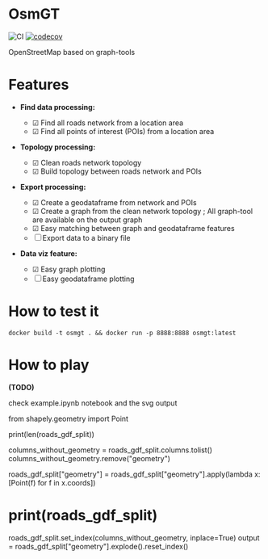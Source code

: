 OsmGT
====

![CI](https://github.com/wiralyki/osmgt/workflows/CI/badge.svg?branch=master)
[![codecov](https://codecov.io/gh/wiralyki/osmgt/branch/master/graph/badge.svg)](https://codecov.io/gh/wiralyki/osmgt)


OpenStreetMap based on graph-tools


# Features

* __Find data processing:__
  * ☑ Find all roads network  from a location area
  * ☑ Find all points of interest (POIs) from a location area

* __Topology processing:__
  * ☑ Clean roads network topology
  * ☑ Build topology between roads network and POIs

* __Export processing:__
  * ☑ Create a geodataframe from network and POIs
  * ☑ Create a graph from the clean network topology ; All graph-tool are available on the output graph
  * ☑ Easy matching between graph and geodataframe features
  * ☐  Export data to a binary file 

* __Data viz feature:__
  * ☑ Easy graph plotting
  * ☐ Easy geodataframe plotting

# How to test it 
```
docker build -t osmgt . && docker run -p 8888:8888 osmgt:latest
```

# How to play 
__(TODO)__

check example.ipynb notebook and the svg output


from shapely.geometry import Point

print(len(roads_gdf_split))

columns_without_geometry = roads_gdf_split.columns.tolist()
columns_without_geometry.remove("geometry")

roads_gdf_split["geometry"] = roads_gdf_split["geometry"].apply(lambda x: [Point(f) for f in x.coords])
# print(roads_gdf_split)
roads_gdf_split.set_index(columns_without_geometry, inplace=True)
output = roads_gdf_split["geometry"].explode().reset_index()